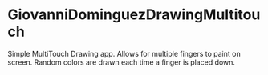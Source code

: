 # GiovanniDominguezDrawingMultitouch
Simple MultiTouch Drawing app. Allows for multiple fingers to paint on screen. Random colors are drawn each time a finger is placed down.
